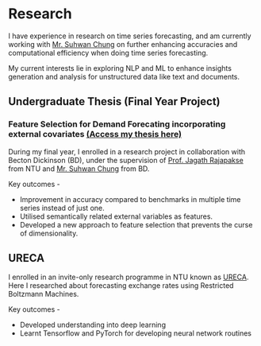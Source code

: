 # Research

I have experience in research on time series forecasting, and am currently working with [Mr. Suhwan Chung](https://www.linkedin.com/in/suhwan-chung/) on further enhancing accuracies and computational efficiency when doing time series forecasting.

My current interests lie in exploring NLP and ML to enhance insights generation and analysis for unstructured data like text and documents.

## Undergraduate Thesis (Final Year Project)

### Feature Selection for Demand Forecating incorporating external covariates [(Access my thesis here)](https://dr.ntu.edu.sg/handle/10356/153745)

During my final year, I enrolled in a research project in collaboration with Becton Dickinson (BD), under the supervision of [Prof. Jagath Rajapakse](https://personal.ntu.edu.sg/asjagath/) from NTU and [Mr. Suhwan Chung](https://www.linkedin.com/in/suhwan-chung/) from BD.

Key outcomes -

- Improvement in accuracy compared to benchmarks in multiple time series instead of just one.
- Utilised semantically related external variables as features.
- Developed a new approach to feature selection that prevents the curse of dimensionality.

## URECA

I enrolled in an invite-only research programme in NTU known as [URECA](https://www.ntu.edu.sg/education/undergraduate-research-experience-on-campus-(ureca)). Here I researched about forecasting exchange rates using Restricted Boltzmann Machines.

Key outcomes -

- Developed understanding into deep learning
- Learnt Tensorflow and PyTorch for developing neural network routines
